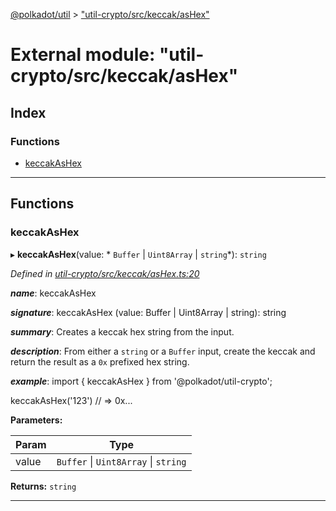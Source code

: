 [@polkadot/util](../README.md) > ["util-crypto/src/keccak/asHex"](../modules/_util_crypto_src_keccak_ashex_.md)

# External module: "util-crypto/src/keccak/asHex"

## Index

### Functions

* [keccakAsHex](_util_crypto_src_keccak_ashex_.md#keccakashex)

---

## Functions

<a id="keccakashex"></a>

###  keccakAsHex

▸ **keccakAsHex**(value: * `Buffer` &#124; `Uint8Array` &#124; `string`*): `string`

*Defined in [util-crypto/src/keccak/asHex.ts:20](https://github.com/polkadot-js/util/blob/7550b44/packages/util-crypto/src/keccak/asHex.ts#L20)*

*__name__*: keccakAsHex

*__signature__*: keccakAsHex (value: Buffer | Uint8Array | string): string

*__summary__*: Creates a keccak hex string from the input.

*__description__*: From either a `string` or a `Buffer` input, create the keccak and return the result as a `0x` prefixed hex string.

*__example__*: import { keccakAsHex } from '@polkadot/util-crypto';

keccakAsHex('123') // => 0x...

**Parameters:**

| Param | Type |
| ------ | ------ |
| value |  `Buffer` &#124; `Uint8Array` &#124; `string`|

**Returns:** `string`

___


